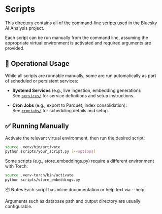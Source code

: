 # Scripts

This directory contains all of the command-line scripts used in the Bluesky AI Analysis project.

Each script can be run manually from the command line, assuming the appropriate virtual environment is activated and required arguments are provided.

## 🧭 Operational Usage

While all scripts are runnable manually, some are run automatically as part of scheduled or persistent services:

- **Systemd Services** (e.g., live ingestion, embedding generation):  
  See [`services/`](../services/) for service definitions and setup instructions.

- **Cron Jobs** (e.g., export to Parquet, index consolidation):  
  See [`crontabs/`](../crontabs/) for scheduling details and setup.

## ✅ Running Manually

Activate the relevant virtual environment, then run the desired script:

```bash
source .venv/bin/activate
python scripts/your_script.py [--options]
```

Some scripts (e.g., store_embeddings.py) require a different environment with Torch:

```bash
source .venv-torch/bin/activate
python scripts/store_embeddings.py
```

📦 Notes
Each script has inline documentation or help text via --help.

Arguments such as database path and output directory are usually configurable.
